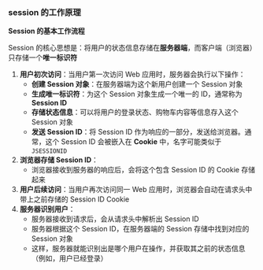 ### session 的工作原理

**Session 的基本工作流程**

Session 的核心思想是：将用户的状态信息存储在**服务器端**，而客户端（浏览器）只存储一个**唯一标识符**

1. **用户初次访问**：当用户第一次访问 Web 应用时，服务器会执行以下操作：
   - **创建 Session 对象**：在服务器端为这个新用户创建一个 Session 对象
   - **生成唯一标识符**：为这个 Session 对象生成一个唯一的 ID，通常称为 **Session ID**
   - **存储状态信息**：可以将用户的登录状态、购物车内容等信息存入这个 Session 对象
   - **发送 Session ID**：将 Session ID 作为响应的一部分，发送给浏览器。通常，这个 Session ID 会被嵌入在 **Cookie** 中，名字可能类似于 `JSESSIONID`
2. **浏览器存储 Session ID**：
   - 浏览器接收到服务器的响应后，会将这个包含 Session ID 的 Cookie 存储起来
3. **用户后续访问**：当用户再次访问同一 Web 应用时，浏览器会自动在请求头中带上之前存储的 Session ID Cookie
4. **服务器识别用户**：
   - 服务器接收到请求后，会从请求头中解析出 Session ID
   - 服务器根据这个 Session ID，在服务器端的 Session 存储中找到对应的 Session 对象
   - 这样，服务器就能识别出是哪个用户在操作，并获取其之前的状态信息（例如，用户已经登录）